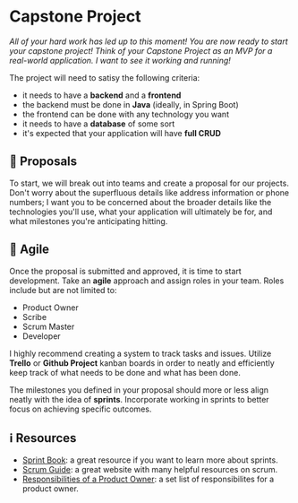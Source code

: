 # Capstone Project

_All of your hard work has led up to this moment! You are now ready to start your capstone project! Think of your Capstone Project as an MVP for a real-world application. I want to see it working and running!_

The project will need to satisy the following criteria:

- it needs to have a **backend** and a **frontend**
- the backend must be done in **Java** (ideally, in Spring Boot)
- the frontend can be done with any technology you want
- it needs to have a **database** of some sort
- it's expected that your application will have **full CRUD**

## 📃 Proposals

To start, we will break out into teams and create a proposal for our projects. Don't worry about the superfluous details like address information or phone numbers; I want you to be concerned about the broader details like the technologies you'll use, what your application will ultimately be for, and what milestones you're anticipating hitting.

## 🔄 Agile

Once the proposal is submitted and approved, it is time to start development. Take an **agile** approach and assign roles in your team. Roles include but are not limited to:

- Product Owner
- Scribe
- Scrum Master
- Developer

I highly recommend creating a system to track tasks and issues. Utilize **Trello** or **Github Project** kanban boards in order to neatly and efficiently keep track of what needs to be done and what has been done.

The milestones you defined in your proposal should more or less align neatly with the idea of **sprints**. Incorporate working in sprints to better focus on achieving specific outcomes.

## ℹ️ Resources

- [Sprint Book](https://www.thesprintbook.com/): a great resource if you want to learn more about sprints.
- [Scrum Guide](https://scrumguides.org/scrum-guide.html): a great website with many helpful resources on scrum.
- [Responsibilities of a Product Owner](https://www.lucidchart.com/blog/product-owner-roles-and-responsibilities): a set list of responsibilites for a product owner.
